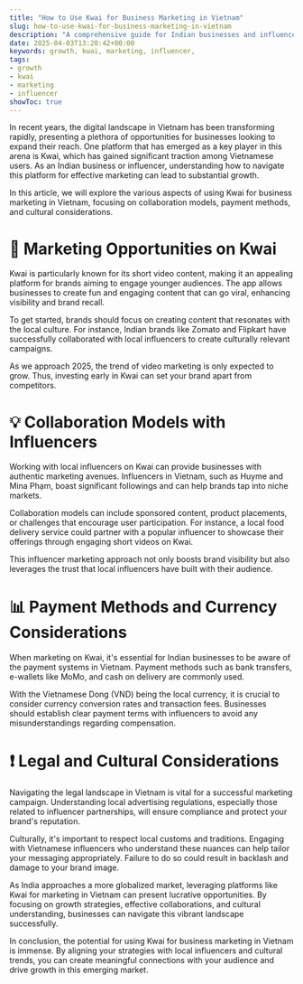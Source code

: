 ```yaml
---
title: "How to Use Kwai for Business Marketing in Vietnam"
slug: how-to-use-kwai-for-business-marketing-in-vietnam
description: "A comprehensive guide for Indian businesses and influencers on leveraging Kwai for effective marketing strategies in Vietnam."
date: 2025-04-03T13:20:42+00:00
keywords: growth, kwai, marketing, influencer,
tags:
- growth
- kwai
- marketing
- influencer
showToc: true
---
```


In recent years, the digital landscape in Vietnam has been transforming rapidly, presenting a plethora of opportunities for businesses looking to expand their reach. One platform that has emerged as a key player in this arena is Kwai, which has gained significant traction among Vietnamese users. As an Indian business or influencer, understanding how to navigate this platform for effective marketing can lead to substantial growth. 

In this article, we will explore the various aspects of using Kwai for business marketing in Vietnam, focusing on collaboration models, payment methods, and cultural considerations.

# 📢 Marketing Opportunities on Kwai

Kwai is particularly known for its short video content, making it an appealing platform for brands aiming to engage younger audiences. The app allows businesses to create fun and engaging content that can go viral, enhancing visibility and brand recall.

To get started, brands should focus on creating content that resonates with the local culture. For instance, Indian brands like Zomato and Flipkart have successfully collaborated with local influencers to create culturally relevant campaigns.

As we approach 2025, the trend of video marketing is only expected to grow. Thus, investing early in Kwai can set your brand apart from competitors.

# 💡 Collaboration Models with Influencers

Working with local influencers on Kwai can provide businesses with authentic marketing avenues. Influencers in Vietnam, such as Huyme and Mina Phạm, boast significant followings and can help brands tap into niche markets.

Collaboration models can include sponsored content, product placements, or challenges that encourage user participation. For instance, a local food delivery service could partner with a popular influencer to showcase their offerings through engaging short videos on Kwai.

This influencer marketing approach not only boosts brand visibility but also leverages the trust that local influencers have built with their audience.

# 📊 Payment Methods and Currency Considerations

When marketing on Kwai, it's essential for Indian businesses to be aware of the payment systems in Vietnam. Payment methods such as bank transfers, e-wallets like MoMo, and cash on delivery are commonly used.

With the Vietnamese Dong (VND) being the local currency, it is crucial to consider currency conversion rates and transaction fees. Businesses should establish clear payment terms with influencers to avoid any misunderstandings regarding compensation.

# ❗ Legal and Cultural Considerations

Navigating the legal landscape in Vietnam is vital for a successful marketing campaign. Understanding local advertising regulations, especially those related to influencer partnerships, will ensure compliance and protect your brand's reputation.

Culturally, it's important to respect local customs and traditions. Engaging with Vietnamese influencers who understand these nuances can help tailor your messaging appropriately. Failure to do so could result in backlash and damage to your brand image.

As India approaches a more globalized market, leveraging platforms like Kwai for marketing in Vietnam can present lucrative opportunities. By focusing on growth strategies, effective collaborations, and cultural understanding, businesses can navigate this vibrant landscape successfully.

In conclusion, the potential for using Kwai for business marketing in Vietnam is immense. By aligning your strategies with local influencers and cultural trends, you can create meaningful connections with your audience and drive growth in this emerging market.